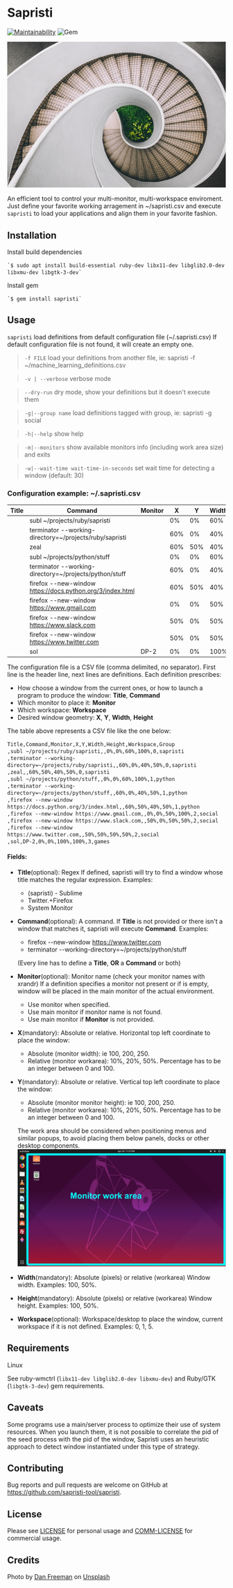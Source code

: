 # Sapristi

[![Maintainability](https://api.codeclimate.com/v1/badges/e168b7940a847148f617/maintainability)](https://codeclimate.com/github/sapristi-tool/sapristi/maintainability) ![Gem](https://img.shields.io/gem/v/sapristi?style=plastic)

![Sapristi image](/assets/images/sapristi.jpg)

An efficient tool to control your multi-monitor, multi-workspace enviroment. Just define your favorite working arragement in ~/sapristi.csv  and execute `sapristi` to load your applications and align them in your favorite fashion.

## Installation

Install build dependencies

    `$ sudo apt install build-essential ruby-dev libx11-dev libglib2.0-dev libxmu-dev libgtk-3-dev`

Install gem

    `$ gem install sapristi`

## Usage

`sapristi` load definitions from default configuration file (~/.sapristi.csv) If default configuration file is not found, it will create an empty one.

  > `-f FILE` load your definitions from another file, ie: sapristi -f ~/machine_learning_definitions.csv

  > `-v | --verbose` verbose mode

  > `--dry-run` dry mode, show your definitions but it doesn't execute them

  > `-g|--group name` load definitions tagged with group, ie: sapristi -g social
  
  > `-h|--help` show help
  
  > `-m|--monitors` show available monitors info (including work area size) and exits

  > `-w|--wait-time wait-time-in-seconds` set wait time for detecting a window (default: 30)


### Configuration example: ~/.sapristi.csv

| __Title__ | __Command__                                                                         | __Monitor__ | __X__          | __Y__          | __Width__  | __Height__ | __Workspace__ | __Group__    |
|-------|---------------------------------------------------------------------------------|---------|------------|------------|--------|--------|-----------|----------|
|       | subl ~/projects/ruby/sapristi                                                   |         | 0%         | 0%         | 60%    | 100%   | 0         | sapristi |
|       | terminator --working-directory=~/projects/ruby/sapristi                         |         | 60%        | 0%         | 40%    | 50%    | 0         | sapristi |
|       | zeal                                                                            |         | 60%        | 50%        | 40%    | 50%    | 0         | sapristi |
|       | subl ~/projects/python/stuff                                                    |         | 0%         | 0%         | 60%    | 100%   | 1         | python   |
|       | terminator --working-directory=~/projects/python/stuff                          |         | 60%        | 0%         | 40%    | 50%    | 1         | python   |
|       | firefox --new-window https://docs.python.org/3/index.html                       |         | 60%        | 50%        | 40%    | 50%    | 1         | python   |
|       | firefox --new-window https://www.gmail.com                                      |         | 0%         | 0%         | 50%    | 100%   | 2         | social   |
|       | firefox --new-window https://www.slack.com                                      |         | 50%        | 0%         | 50%    | 50%    | 2         | social   |
|       | firefox --new-window https://www.twitter.com                                    |         | 50%        | 0%         | 50%    | 50%    | 2         | social   |
|       | sol                                                                             | DP-2    | 0%         | 0%         | 100%   | 100%   | 3         | games    |

The configuration file is a CSV file (comma delimited, no separator). First line is the header line, next lines are definitions. Each definition prescribes:
 - How choose a window from the current ones, or how to launch a program to produce the window: __Title__, __Command__
 - Which monitor to place it: __Monitor__
 - Which workspace: __Workspace__
 - Desired window geometry: __X__, __Y__, __Width__, __Height__

The table above represents a CSV file like the one below:
```
Title,Command,Monitor,X,Y,Width,Height,Workspace,Group
,subl ~/projects/ruby/sapristi,,0%,0%,60%,100%,0,sapristi
,terminator --working-directory=~/projects/ruby/sapristi,,60%,0%,40%,50%,0,sapristi
,zeal,,60%,50%,40%,50%,0,sapristi
,subl ~/projects/python/stuff,,0%,0%,60%,100%,1,python
,terminator --working-directory=~/projects/python/stuff,,60%,0%,40%,50%,1,python
,firefox --new-window https://docs.python.org/3/index.html,,60%,50%,40%,50%,1,python
,firefox --new-window https://www.gmail.com,,0%,0%,50%,100%,2,social
,firefox --new-window https://www.slack.com,,50%,0%,50%,50%,2,social
,firefox --new-window https://www.twitter.com,,50%,50%,50%,50%,2,social
,sol,DP-2,0%,0%,100%,100%,3,games
```


#### Fields:

- __Title__(optional): Regex If defined, sapristi will try to find a window whose title matches the regular expression. Examples:
  - \(sapristi\) - Sublime
  - Twitter.+Firefox
  - System Monitor

- __Command__(optional): A command. If __Title__ is not provided or there isn't a window that matches it, sapristi will execute __Command__. Examples:
  - firefox --new-window https://www.twitter.com
  - terminator --working-directory=~/projects/python/stuff
  
  (Every line has to define a __Title__, **OR** a __Command__ or both)
  
- __Monitor__(optional): Monitor name (check your monitor names with xrandr) If a definition specifies a monitor not present or if is empty, window will be placed in the main monitor of the actual environment.
  - Use monitor when specified.
  - Use main monitor if monitor name is not found.
  - Use main monitor if __Monitor__ is not provided.
  
- __X__(mandatory): Absolute or relative. Horizontal top left coordinate to place the window:
  - Absolute (monitor width): ie 100, 200, 250.
  - Relative (monitor workarea): 10%, 20%, 50%. Percentage has to be an integer between 0 and 100. 

- __Y__(mandatory): Absolute or relative. Vertical top left coordinate to place the window:
  - Absolute (monitor monitor height): ie 100, 200, 250.
  - Relative (monitor workarea): 10%, 20%, 50%. Percentage has to be an integer between 0 and 100. 
  
  The work area should be considered when positioning menus and similar popups, to avoid placing them below panels, docks or other desktop components.
  ![workarea image](/assets/images/workarea.jpg)

- __Width__(mandatory): Absolute (pixels) or relative (workarea) Window width. Examples: 100, 50%. 

- __Height__(mandatory): Absolute (pixels) or relative (workarea) Window height. Examples: 100, 50%. 

- __Workspace__(optional): Workspace/desktop to place the window, current workspace if it is not defined. Examples: 0, 1, 5.

## Requirements

Linux

See ruby-wmctrl (`libx11-dev libglib2.0-dev libxmu-dev`) and Ruby/GTK (`libgtk-3-dev`) gem requirements.

## Caveats

Some programs use a main/server process to optimize their use of system resources. When you launch them, it is not possible to correlate the pid of the seed process with the pid of the window, Sapristi uses an heuristic approach to detect window instantiated under this type of strategy.

## Contributing

Bug reports and pull requests are welcome on GitHub at https://github.com/sapristi-tool/sapristi.

## License

Please see [LICENSE](https://github.com/sapristi-tool/sapristi/blob/master/LICENSE.txt) for personal usage and [COMM-LICENSE](https://github.com/sapristi-tool/sapristi/blob/master/COMM-LICENSE.txt) for commercial usage.

## Credits
<span>Photo by <a href="https://unsplash.com/@danfreemanphoto?utm_source=unsplash&amp;utm_medium=referral&amp;utm_content=creditCopyText">Dan Freeman</a> on <a href="https://unsplash.com/?utm_source=unsplash&amp;utm_medium=referral&amp;utm_content=creditCopyText">Unsplash</a></span>
